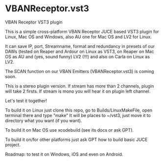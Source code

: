 # VBANReceptor.vst3

VBAN Receptor VST3 plugin

This is a simple cross-platform VBAN Receptor JUCE based VST3 plugin for Linux, Mac OS and Windows, also AU one for Mac OS and LV2 for Linux.

It can save IP, port, Streamname, format and redundancy in presets of our DAWs (tested on Reaper and Ardour on Linux as VST3, on Reaper on Mac OS as AU and (yes, sound funny) LV2 (!!!) and also on Carla on Linux as LV2.

The SCAN function on our VBAN Emitters (VBANReceptor.vst3) is coming soon.

This is a stereo plugin version. If stream has more than 2 channels, plugin will take 2 firsts. If stream is mono you will hear it on plugin left channel.

Let's test it together!

To build it on Linux just clone this repo, go to Builds/LinuxMakeFile, open terminal there and type "make" It will be places to ~/vst3, just move it to directory what you want (if you want).

To build it on Mac OS use xcodebuild (see its docs or ask GPT).

To build it on/for other platforms just ask GPT how to build basic JUCE project.

Roadmap: to test it on Windows, iOS and even on Android.
